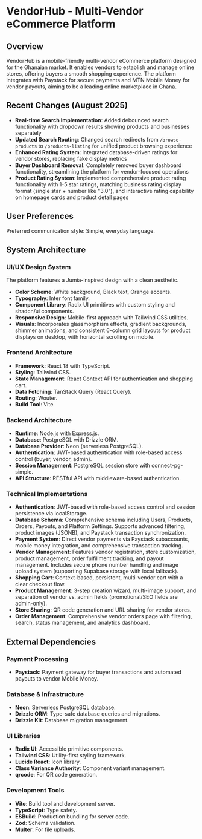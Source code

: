# VendorHub - Multi-Vendor eCommerce Platform

## Overview
VendorHub is a mobile-friendly multi-vendor eCommerce platform designed for the Ghanaian market. It enables vendors to establish and manage online stores, offering buyers a smooth shopping experience. The platform integrates with Paystack for secure payments and MTN Mobile Money for vendor payouts, aiming to be a leading online marketplace in Ghana.

## Recent Changes (August 2025)
- **Real-time Search Implementation**: Added debounced search functionality with dropdown results showing products and businesses separately
- **Updated Search Routing**: Changed search redirects from `/browse-products` to `/products-listing` for unified product browsing experience
- **Enhanced Rating System**: Integrated database-driven ratings for vendor stores, replacing fake display metrics
- **Buyer Dashboard Removal**: Completely removed buyer dashboard functionality, streamlining the platform for vendor-focused operations
- **Product Rating System**: Implemented comprehensive product rating functionality with 1-5 star ratings, matching business rating display format (single star + number like "3.0"), and interactive rating capability on homepage cards and product detail pages

## User Preferences
Preferred communication style: Simple, everyday language.

## System Architecture

### UI/UX Design System
The platform features a Jumia-inspired design with a clean aesthetic.
- **Color Scheme**: White background, Black text, Orange accents.
- **Typography**: Inter font family.
- **Component Library**: Radix UI primitives with custom styling and shadcn/ui components.
- **Responsive Design**: Mobile-first approach with Tailwind CSS utilities.
- **Visuals**: Incorporates glassmorphism effects, gradient backgrounds, shimmer animations, and consistent 6-column grid layouts for product displays on desktop, with horizontal scrolling on mobile.

### Frontend Architecture
- **Framework**: React 18 with TypeScript.
- **Styling**: Tailwind CSS.
- **State Management**: React Context API for authentication and shopping cart.
- **Data Fetching**: TanStack Query (React Query).
- **Routing**: Wouter.
- **Build Tool**: Vite.

### Backend Architecture
- **Runtime**: Node.js with Express.js.
- **Database**: PostgreSQL with Drizzle ORM.
- **Database Provider**: Neon (serverless PostgreSQL).
- **Authentication**: JWT-based authentication with role-based access control (buyer, vendor, admin).
- **Session Management**: PostgreSQL session store with connect-pg-simple.
- **API Structure**: RESTful API with middleware-based authentication.

### Technical Implementations
- **Authentication**: JWT-based with role-based access control and session persistence via localStorage.
- **Database Schema**: Comprehensive schema including Users, Products, Orders, Payouts, and Platform Settings. Supports advanced filtering, product images (JSONB), and Paystack transaction synchronization.
- **Payment System**: Direct vendor payments via Paystack subaccounts, mobile money integration, and comprehensive transaction tracking.
- **Vendor Management**: Features vendor registration, store customization, product management, order fulfillment tracking, and payout management. Includes secure phone number handling and image upload system (supporting Supabase storage with local fallback).
- **Shopping Cart**: Context-based, persistent, multi-vendor cart with a clear checkout flow.
- **Product Management**: 3-step creation wizard, multi-image support, and separation of vendor vs. admin fields (promotional/SEO fields are admin-only).
- **Store Sharing**: QR code generation and URL sharing for vendor stores.
- **Order Management**: Comprehensive vendor orders page with filtering, search, status management, and analytics dashboard.

## External Dependencies

### Payment Processing
- **Paystack**: Payment gateway for buyer transactions and automated payouts to vendor Mobile Money.

### Database & Infrastructure
- **Neon**: Serverless PostgreSQL database.
- **Drizzle ORM**: Type-safe database queries and migrations.
- **Drizzle Kit**: Database migration management.

### UI Libraries
- **Radix UI**: Accessible primitive components.
- **Tailwind CSS**: Utility-first styling framework.
- **Lucide React**: Icon library.
- **Class Variance Authority**: Component variant management.
- **qrcode**: For QR code generation.

### Development Tools
- **Vite**: Build tool and development server.
- **TypeScript**: Type safety.
- **ESBuild**: Production bundling for server code.
- **Zod**: Schema validation.
- **Multer**: For file uploads.